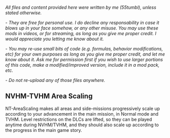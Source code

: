 *All files and content provided here were written by me (55tumbl), unless stated otherwise.*

*- They are free for personal use. I do decline any responsability in case it blows up in your face somehow, or any other misuse.
You may use these mods in videos, or for streaming, as long as you give me proper credit. I would appreciate you letting me know about it.*

*- You may re-use small bits of code (e.g. formulas, behavior modifications, etc) for your own purposes as long as you give me proper credit, and let me know about it.
Ask me for permission first if you wish to use larger portions of this code, make a modified/improved version, include it in a mod pack, etc.*

*- Do not re-upload any of those files anywhere.*


## NVHM-TVHM Area Scaling

NT-AreaScaling makes all areas and side-missions progressively scale up according to your advancement in the main mission, in Normal mode and TVHM.
Level restrictions on the DLCs are lifted, so they can be played anytime during NVHM/TVHM, and they should also scale up according to the progress in the main game story.


